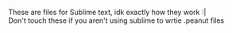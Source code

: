 These are files for Sublime text, idk exactly how they work :|<br>
Don't touch these if you aren't using sublime to wrtie .peanut files
